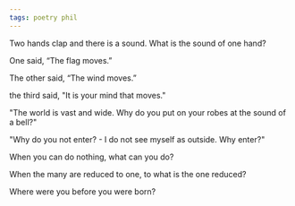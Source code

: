 ```yaml
---
tags: poetry phil
---
```


Two hands clap and there is a sound. What is the sound of one hand?

One said, “The flag moves.”

The other said, “The wind moves.”

the third said, "It is your mind that moves."

"The world is vast and wide. Why do you put on your robes at the sound of a bell?"

"Why do you not enter? - I do not see myself as outside. Why enter?"

When you can do nothing, what can you do?

When the many are reduced to one, to what is the one reduced?

Where were you before you were born?


